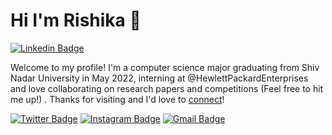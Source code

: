 # Hi I'm Rishika 👋
[![Linkedin Badge](https://img.shields.io/badge/-rishikadwarak-blue?style=flat&logo=Linkedin&logoColor=white&link=https://www.linkedin.com/in/rishika-dwarak/)](https://www.linkedin.com/in/rishika-dwarak/)
<!-- [![Medium Badge](https://img.shields.io/badge/-@__jessicalim-000000?style=flat&labelColor=000000&logo=Medium&link=https://medium.com/@_jessicalim)](https://medium.com/@_jessicalim)
[![Website Badge](https://img.shields.io/badge/-jessicalim.me-47CCCC?style=flat&logo=Google-Chrome&logoColor=white&link=https://jessicalim.me)](https://jessicalim.me) -->

Welcome to my profile! I'm a computer science major graduating from Shiv Nadar University in May 2022, interning at @HewlettPackardEnterprises and love collaborating on research papers and competitions (Feel free to hit me up!) . Thanks for visiting and I'd love to [connect](https://www.linkedin.com/in/rishika-dwarak/)!

[![Twitter Badge](https://img.shields.io/badge/-@RishikaDwarak-1ca0f1?style=flat&labelColor=1ca0f1&logo=twitter&logoColor=white&link=https://twitter.com/RishikaDwarak)](https://twitter.com/RishikaDwarak)
[![Instagram Badge](https://img.shields.io/badge/-@rishika.dwarak-purple?style=flat&logo=instagram&logoColor=white&link=https://instagram.com/rishika.dwarak/)](https://instagram.com/rishika.dwarak)
[![Gmail Badge](https://img.shields.io/badge/-rishikatd-c14438?style=flat&logo=Gmail&logoColor=white&link=mailto:rishikatd@gmail.com)](mailto:rishikatd@gmail.com)



<!-- I'm a student interning @HewlettPackardEnterprises, an aspiring data scientist, part-time coder and full-time adventure seeker. Thanks for visiting and I'd love to [connect](https://www.linkedin.com/in/rishika-dwarak/)! -->

<!--
**rishikadwarak/rishikadwarak** is a ✨ _special_ ✨ repository because its `README.md` (this file) appears on your GitHub profile.

Here are some ideas to get you started:

- 🔭 I’m currently working on ...
- 🌱 I’m currently learning ...
- 👯 I’m looking to collaborate on ...
- 🤔 I’m looking for help with ...
- 💬 Ask me about ...
- 📫 How to reach me: ...
- 😄 Pronouns: ...
- ⚡ Fun fact: ...
-->
